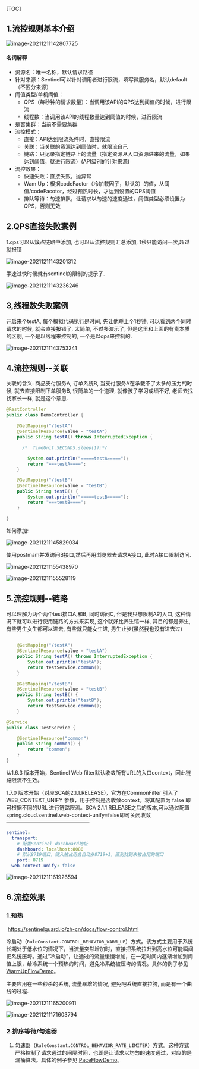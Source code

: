 [TOC]

## 1.流控规则基本介绍

![image-20211211142807725](https://cdn.jsdelivr.net/gh/hx1098/Algorithm@master/img/nacos/20211211142807.png)

#### 名词解释

- 资源名：唯一名称，默认请求路径
- 针对来源：Sentinel可以针对调用者进行限流，填写微服务名，默认default（不区分来源）
- 阈值类型/单机阈值：
  - QPS（每秒钟的请求数量）：当调用该API的QPS达到阈值的时候，进行限流
  - 线程数：当调用该API的线程数量达到阈值的时候，进行限流
- 是否集群：当前不需要集群
- 流控模式：
  - 直接：API达到限流条件时，直接限流
  - 关联：当关联的资源达到阈值时，就限流自己
  - 链路：只记录指定链路上的流量（指定资源从入口资源进来的流量，如果达到阈值，就进行限流）(API级别的针对来源)
- 流控效果：
  - 快速失败：直接失败，抛异常
  - Wam Up：根据codeFactor（冷加载因子，默认3）的值，从阈值/codeFacotor，经过预热时长，才达到设置的QPS阈值
  - 排队等待：匀速排队，让请求以匀速的速度通过，阈值类型必须设置为QPS，否则无效



## 2.QPS直接失败案例

1.qps可以从簇点链路中添加, 也可以从流控规则汇总添加, 1秒只能访问一次,超过就报错

![image-20211211143201312](https://cdn.jsdelivr.net/gh/hx1098/Algorithm@master/img/nacos/20211211143201.png)

手速过快时候就有sentinel的限制的提示了.

![image-20211211143236246](https://cdn.jsdelivr.net/gh/hx1098/Algorithm@master/img/nacos/20211211143236.png)

## 3,线程数失败案例

开启来个testA, 每个模拟代码执行是时间, 先让他睡上个1秒钟, 可以看到两个同时请求的时候, 就会直接报错了, 太简单, 不过多演示了, 但是这里和上面的有责本质的区别, 一个是以线程来控制的, 一个是以qps来控制的. 

![image-20211211143753241](https://cdn.jsdelivr.net/gh/hx1098/Algorithm@master/img/nacos/20211211143753.png)



## 4.流控规则--关联

关联的含义: 商品支付服务A, 订单系统B,  当支付服务A在承载不了太多的压力的时候, 就去直接限制下单服务B, 很简单的一个道理, 就像孩子学习成绩不好, 老师去找找家长一样, 就是这个意思.

```java
@RestController
public class DemoController {

    @GetMapping("/testA")
    @SentinelResource(value = "testA")
    public String testA() throws InterruptedException {

      /*  TimeUnit.SECONDS.sleep(1);*/

        System.out.println("=====testA=====");
        return "===testA====";
    }

    @GetMapping("/testB")
    @SentinelResource(value = "testB")
    public String testB() {
        System.out.println("=====testB=====");
        return "===testB====";
    }

}
```

如何添加:

![image-20211211145829034](https://cdn.jsdelivr.net/gh/hx1098/Algorithm@master/img/nacos/20211211145829.png)

使用postmam并发访问B接口,然后再用浏览器去请求A接口, 此时A接口限制访问. 

![image-20211211155438970](https://cdn.jsdelivr.net/gh/hx1098/Algorithm@master/img/nacos/20211211155439.png)





![image-20211211155528119](https://cdn.jsdelivr.net/gh/hx1098/Algorithm@master/img/nacos/20211211155528.png)

## 5.流控规则--链路

可以理解为两个两个test接口A,和B, 同时访问C,  但是我只想限制A的入口, 这种情况下就可以进行使用链路的方式来实现, 这个就好比养生馆一样, 其目的都是养生, 有些男生女生都可以进去, 有些就只能女生进, 男生止步(虽然我也没有进去过)

```java

    @GetMapping("/testA")
    @SentinelResource(value = "testA")
    public String testA() throws InterruptedException {
        System.out.println("testA");
        return testService.common();
    }

    @GetMapping("/testB")
    @SentinelResource(value = "testB")
    public String testB() {
        System.out.println("testB");
        return testService.common();
    }
```

```java
@Service
public class TestService {

    @SentinelResource("common")
    public String common() {
        return "common";
    }
}
```

从1.6.3 版本开始，Sentinel Web filter默认收敛所有URL的入口context，因此链路限流不生效。

 1.7.0 版本开始（对应SCA的2.1.1.RELEASE)，官方在CommonFilter 引入了WEB_CONTEXT_UNIFY 参数，用于控制是否收敛context。将其配置为 false 即可根据不同的URL 进行链路限流。SCA 2.1.1.RELEASE之后的版本,可以通过配置spring.cloud.sentinel.web-context-unify=false即可关闭收敛
————————————————

```yaml
sentinel:
  transport:
    # 配置Sentinel dashboard地址
    dashboard: localhost:8080
    # 默认8719端口，键入被占用会自动从8719+1，直到找到未被占用的端口
    port: 8719
  web-context-unify: false
```

![image-20211211161926594](https://cdn.jsdelivr.net/gh/hx1098/Algorithm@master/img/nacos/20211211161926.png)



## 6.流控效果

### 1.预热

​		https://sentinelguard.io/zh-cn/docs/flow-control.html

​        冷启动（`RuleConstant.CONTROL_BEHAVIOR_WARM_UP`）方式。该方式主要用于系统长期处于低水位的情况下，当流量突然增加时，直接把系统拉升到高水位可能瞬间把系统压垮。通过"冷启动"，让通过的流量缓慢增加，在一定时间内逐渐增加到阈值上限，给冷系统一个预热的时间，避免冷系统被压垮的情况。具体的例子参见 [WarmUpFlowDemo](https://github.com/alibaba/Sentinel/blob/master/sentinel-demo/sentinel-demo-basic/src/main/java/com/alibaba/csp/sentinel/demo/flow/WarmUpFlowDemo.java)。

主要应用在一些秒杀的系统, 流量暴增的情况, 避免吧系统直接拉胯, 而是有一个曲线的过程.

![image-20211211165200911](https://cdn.jsdelivr.net/gh/hx1098/Algorithm@master/img/nacos/20211211165200.png)

![image-20211211171603794](https://cdn.jsdelivr.net/gh/hx1098/Algorithm@master/img/nacos/20211211171603.png)





### 2.排序等待/匀速器

1. 匀速器（`RuleConstant.CONTROL_BEHAVIOR_RATE_LIMITER`）方式。这种方式严格控制了请求通过的间隔时间，也即是让请求以均匀的速度通过，对应的是漏桶算法。具体的例子参见 [PaceFlowDemo](https://github.com/alibaba/Sentinel/blob/master/sentinel-demo/sentinel-demo-basic/src/main/java/com/alibaba/csp/sentinel/demo/flow/PaceFlowDemo.java)。



